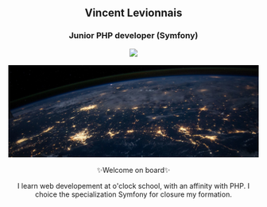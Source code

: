 <div align="center"> 

  <h2>Vincent Levionnais</h2> 

<h3>Junior PHP developer (Symfony)</h3><img src="https://symfony.com/logos/symfony_white_03.png" width="25">

![Cover](https://github.com/vincentlevionnais/vincentlevionnais/blob/main/img/cover.jpg)  

✨Welcome on board✨

I learn web developement at o'clock school, with an affinity with PHP. I choice the specialization Symfony for closure my formation.
  
</div>
